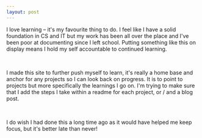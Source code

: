 ```yaml
---
layout: post
---
```


I love learning – it's my favourite thing to do. I feel like I have a solid foundation in CS and IT but my work has been all over the place and I've been poor at documenting since I left school. Putting something like this on display means I hold my self accountable to continued learning.

<!--read on -->

<br>

I made this site to further push myself to learn, it's really a home base and anchor for any projects so I can look back on progress. It is to point to projects but more specifically the learnings I go on. I'm trying
to make sure that I add the steps I take within a readme for each project, or / and a blog post.

<br>

I do wish I had done this a long time ago as it would have helped me keep focus, but it's better late than never!
